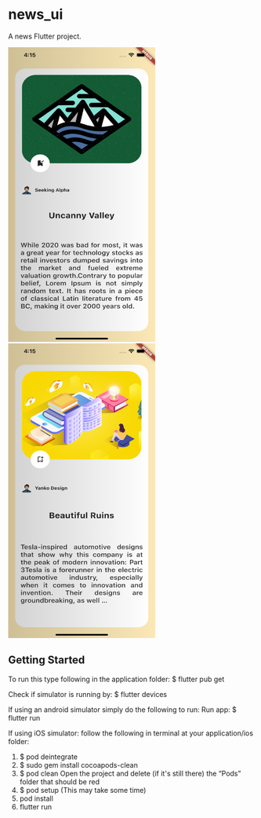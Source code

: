 # news_ui

A news Flutter project.

<img src="https://github.com/shaunkani007/flutter-basic-news-ui/blob/main/ex1.png" width="300" height="600">
<img src="https://github.com/shaunkani007/flutter-basic-news-ui/blob/main/ex2.png" width="300" height="600">

## Getting Started

To run this type following in the application folder:
$ flutter pub get

Check if simulator is running by:
$ flutter devices

If using an android simulator simply do the following to run:
Run app:
$ flutter run

If using iOS simulator:
follow the following in terminal at your application/ios folder:

1) $ pod deintegrate
2) $ sudo gem install cocoapods-clean
3) $ pod clean
   Open the project and delete (if it's still there) the “Pods” folder that should be red
4) $ pod setup 
  (This may take some time)
5) pod install
6) flutter run

